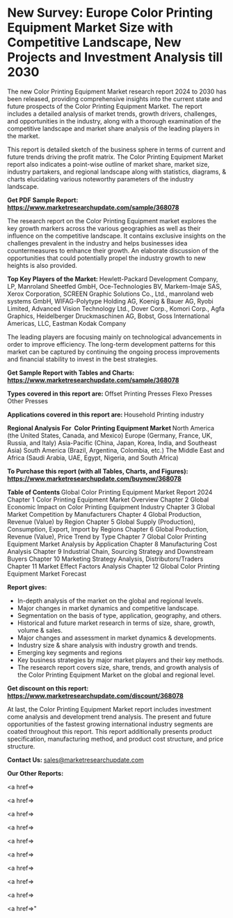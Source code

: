 # New Survey: Europe Color Printing Equipment Market Size with Competitive Landscape, New Projects and Investment Analysis till 2030

The new Color Printing Equipment Market research report 2024 to 2030 has been released, providing comprehensive insights into the current state and future prospects of the Color Printing Equipment Market. The report includes a detailed analysis of market trends, growth drivers, challenges, and opportunities in the industry, along with a thorough examination of the competitive landscape and market share analysis of the leading players in the market.

This report is detailed sketch of the business sphere in terms of current and future trends driving the profit matrix. The Color Printing Equipment Market report also indicates a point-wise outline of market share, market size, industry partakers, and regional landscape along with statistics, diagrams, &amp; charts elucidating various noteworthy parameters of the industry landscape.

<strong><b>Get PDF Sample Report: <a href=https://www.marketresearchupdate.com/sample/368078>https://www.marketresearchupdate.com/sample/368078</a></b></strong>

The research report on the Color Printing Equipment market explores the key growth markers across the various geographies as well as their influence on the competitive landscape. It contains exclusive insights on the challenges prevalent in the industry and helps businesses idea countermeasures to enhance their growth. An elaborate discussion of the opportunities that could potentially propel the industry growth to new heights is also provided.

<strong><b>Top Key Players of the Market:
</b></strong>Hewlett-Packard Development Company, LP, Manroland Sheetfed GmbH, Oce-Technologies BV, Markem-Imaje SAS, Xerox Corporation, SCREEN Graphic Solutions Co., Ltd., manroland web systems GmbH, WIFAG-Polytype Holding AG, Koenig & Bauer AG, Ryobi Limited, Advanced Vision Technology Ltd., Dover Corp., Komori Corp., Agfa Graphics, Heidelberger Druckmaschinen AG, Bobst, Goss International Americas, LLC, Eastman Kodak Company<strong><b>
</b></strong>

The leading players are focusing mainly on technological advancements in order to improve efficiency. The long-term development patterns for this market can be captured by continuing the ongoing process improvements and financial stability to invest in the best strategies.

<strong><b>Get Sample Report with Tables and Charts: <a href=https://www.marketresearchupdate.com/sample/368078>https://www.marketresearchupdate.com/sample/368078</a></b></strong>

<strong><b>Types covered in this report are:
</b></strong>Offset Printing Presses
Flexo Presses
Other Presses<strong><b>
</b></strong>

<strong><b>Applications covered in this report are:
</b></strong>Household
Printing industry<strong><b>
</b></strong>

<strong><b>Regional Analysis For  Color Printing Equipment Market</b></strong><strong><b>
</b></strong>North America (the United States, Canada, and Mexico)
Europe (Germany, France, UK, Russia, and Italy)
Asia-Pacific (China, Japan, Korea, India, and Southeast Asia)
South America (Brazil, Argentina, Colombia, etc.)
The Middle East and Africa (Saudi Arabia, UAE, Egypt, Nigeria, and South Africa)

<strong><b>To Purchase this report (with all Tables, Charts, and Figures): <a href=https://www.marketresearchupdate.com/buynow/368078>https://www.marketresearchupdate.com/buynow/368078</a></b></strong>

<strong><b>Table of Contents</b></strong><strong><b>
</b></strong>Global Color Printing Equipment Market Report 2024
Chapter 1 Color Printing Equipment Market Overview
Chapter 2 Global Economic Impact on Color Printing Equipment Industry
Chapter 3 Global Market Competition by Manufacturers
Chapter 4 Global Production, Revenue (Value) by Region
Chapter 5 Global Supply (Production), Consumption, Export, Import by Regions
Chapter 6 Global Production, Revenue (Value), Price Trend by Type
Chapter 7 Global Color Printing Equipment Market Analysis by Application
Chapter 8 Manufacturing Cost Analysis
Chapter 9 Industrial Chain, Sourcing Strategy and Downstream Buyers
Chapter 10 Marketing Strategy Analysis, Distributors/Traders
Chapter 11 Market Effect Factors Analysis
Chapter 12 Global Color Printing Equipment Market Forecast

<strong><b>Report gives:</b></strong>

- In-depth analysis of the market on the global and regional levels.
- Major changes in market dynamics and competitive landscape.
- Segmentation on the basis of type, application, geography, and others.
- Historical and future market research in terms of size, share, growth, volume &amp; sales.
- Major changes and assessment in market dynamics &amp; developments.
- Industry size &amp; share analysis with industry growth and trends.
- Emerging key segments and regions
- Key business strategies by major market players and their key methods.
- The research report covers size, share, trends, and growth analysis of the Color Printing Equipment Market on the global and regional level.

<strong><b>Get discount on this report: <a href=https://www.marketresearchupdate.com/discount/368078>https://www.marketresearchupdate.com/discount/368078</a></b></strong>

At last, the Color Printing Equipment Market report includes investment come analysis and development trend analysis. The present and future opportunities of the fastest growing international industry segments are coated throughout this report. This report additionally presents product specification, manufacturing method, and product cost structure, and price structure.

<strong><b>Contact Us:
</b></strong>sales@marketresearchupdate.com

<strong>Our Other Reports:</strong>

<a href=></a>

<a href=></a>

<a href=></a>

<a href=></a>

<a href=></a>

<a href=></a>

<a href=></a>

<a href=></a>

<a href=></a>

<a href=></a>"
